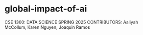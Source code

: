 # global-impact-of-ai
CSE 1300: DATA SCIENCE
SPRING 2025
CONTRIBUTORS: Aaliyah McCollum, Karen Nguyen, Joaquin Ramos
